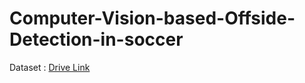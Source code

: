 # Computer-Vision-based-Offside-Detection-in-soccer


Dataset : [Drive Link](https://drive.google.com/drive/folders/1TgxT-9GRB3BWice_5WHuCQ4Byev-NHFI?usp=sharing)
